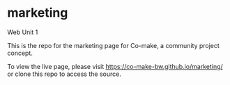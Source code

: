 # marketing
Web Unit 1

This is the repo for the marketing page for Co-make, a community project concept. 

To view the live page, please visit https://co-make-bw.github.io/marketing/ or clone this repo to access the source. 
